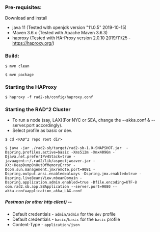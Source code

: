 ### Pre-requisites:
Download and install 
 * java 11 (Tested with openjdk version "11.0.5" 2019-10-15)
 * Maven 3.6.x (Tested with Apache Maven 3.6.3)
 * haproxy (Tested with HA-Proxy version 2.0.10 2019/11/25 - https://haproxy.org/)

### Build:
`$ mvn clean `

`$ mvn package`

### Starting the HAProxy
`$ haproxy -f rad2-sb/config/haproxy.conf`

### Starting the RAD^2 Cluster

 - To run a node (say, LAX)(For NYC or SEA, change the --akka.conf & --server.port accordingly). 
 - Select profile as basic or dev.
 
`$ cd <RAD^2 repo root dir>`

`$ java -jar ./rad2-sb/target/rad2-sb-1.0-SNAPSHOT.jar 
    -Dspring.profiles.active=basic -Xms512m -Xmx4096m -Djava.net.preferIPv4Stack=true
    -javaagent:~/.rad2/lib/aspectjweaver.jar -XX:+HeapDumpOnOutOfMemoryError
    -Dcom.sun.management.jmxremote.port=9081 -Dspring.output.ansi.enabled=always
    -Dspring.jmx.enabled=true -Dspring.liveBeansView.mbeanDomain
    -Dspring.application.admin.enabled=true -Dfile.encoding=UTF-8 com.rad2.sb.app.SBApplication
    --server.port=9080 --akka.conf=application_akka_LAX.conf`

##### Postman (or other http client) --
 - Default credentials - `admin/admin` for the `dev` profile
 - Default credentials - `basic/basic` for the `basic` profile
 - Content-Type - `application/json`

 

